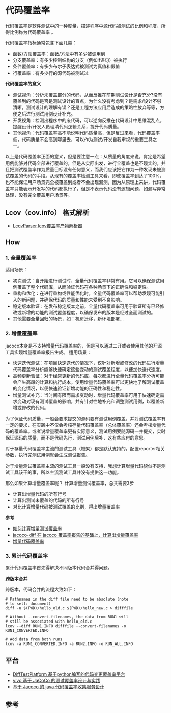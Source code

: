 # 代码覆盖率

代码覆盖率是软件测试中的一种度量，描述程序中源代码被测试的比例和程度，所得比例称为代码覆盖率 。

代码覆盖率指标通常包含下面几类：

- 函数/方法覆盖率：函数/方法中有多少被调用到
- 分支覆盖率：有多少控制结构的分支（例如if语句）被执行
- 条件覆盖率：有多少布尔子表达式被测试为真值和假值
- 行覆盖率：有多少行的源代码被测试过


**代码覆盖率的意义**

- 测试视角：分析未覆盖部分的代码，从而反推在前期测试设计是否充分?没有覆盖到的代码是否是测试设计的盲点，为什么没有考虑到？是需求/设计不够清晰，测试设计的理解有误？还是工程方法应用后造成的策略性放弃等等，方便之后进行测试用例设计补充。
- 开发视角：检测出程序中的废代码，可以逆向反推在代码设计中思维混乱点，提醒设计/开发人员理清代码逻辑关系，提升代码质量。
- 其他视角：代码覆盖率高不能说明代码质量高，但是反过来看，代码覆盖率低，代码质量不会高到哪里去，可以作为测试/开发自我审视的重要工具之一。

以上是代码覆盖率正面的意义，但是要注意一点：从质量的角度来说，肯定是希望用例能够对代码全部进行覆盖的，但是从实际出发，进行全覆盖也是不现实的，并且把测试覆盖率作为质量目标没有任何意义，而我们应该把它作为一种发现未被测试覆盖的代码的手段。从现有的覆盖率检测工具来看，即使覆盖率到达了100%，也不能保证用户场景完全被覆盖到或者不会出现漏测，因为从原理上来讲，代码覆盖率只能表示开发写的代码都执行了，但是不表示代码没有逻辑问题，如漏写异常处理，没有完全覆盖用户场景等。

## Lcov（cov.info） 格式解析

- [LcovParser lcov覆盖率产物解析器](https://github.com/gbfansheng/LcovParser)

## How
### 1. 全量覆盖率

适用场景：

- 初次测试：当开始进行测试时，全量代码覆盖率非常有用。它可以确保测试用例覆盖了整个代码库，从而验证代码在各种场景下的正确性和稳定性。
- 重构和优化：在进行重构或性能优化时，全量代码覆盖率可以帮助发现可能引入的新问题，并确保代码的质量和性能未受到不良影响。
- 稳定版本验证：在发布稳定版本之前，全量代码覆盖率可用于验证所有已经修改或新增的功能的测试覆盖程度，以确保发布的版本是经过全面测试的。
- 其他需要全量回归的场景，如：机房迁移，新环境部署...
  
### 2. 增量覆盖率

jacoco本身是不支持增量代码覆盖率的，但是可以通过二开或者使用其他的开源工具实现增量覆盖率报告生成。 适用场景：

- 快速迭代测试：在项目快速迭代的情况下，仅针对新增或修改的代码进行增量代码覆盖率分析能够快速确定这些变动的测试覆盖程度，以便加快迭代速度。
- 高频更新验证：对于经常更新的代码库，每次都进行全量代码覆盖率分析可能会产生高昂的计算和执行成本。使用增量代码覆盖率可以更快地了解测试覆盖的变化情况，以便快速验证新增功能的正确性和稳定性。
- 增量测试补充：当时间有限而需求变动时，增量代码覆盖率可用于快速确定需求变动对现有测试覆盖的影响，并有针对性地补充和调整测试用例，以覆盖新增或修改的代码。

为了保证代码质量，一般会要求提交的源码要有测试用例覆盖，并对测试覆盖率有一定的要求，在实践中不仅会考核存量代码覆盖率（总体覆盖率）还会考核增量代码的覆盖率。或者说增量覆盖率更有实际意义，测试用例要随源码一并提交，实时保证源码的质量，而不是代码先行，测试用例后补，这有些应付的意思。

对于存量代码覆盖率主流的测试工具（框架）都是默认支持的，配置reporter相关参数，执行完测试用例就会生成测试报告。

对于增量测试覆盖率主流的测试工具一般没有支持，我想计算增量代码貌似不是测试工具该干的事，所以主流测试工具并没有提供这一功能。

那么如果计算增量覆盖率呢？
计算增量测试覆盖率，总共需要3步

- 计算出增量代码的所有行号
- 计算出测试未覆盖的代码的所有行号
- 对比计算增量代码被测试覆盖的比例，得出增量覆盖率

**参考**

- [如何计算增量测试覆盖率](https://juejin.cn/post/6850418111573655565)
- [jacoco-diff 在 jacoco 覆盖率报告的基础上，计算出增量覆盖率](https://github.com/raoweijian/jacoco-diff)
- [增量代码覆盖率](https://github.com/erduoniba/hdcoverage/blob/master/Coverage_Gather.md)

### 3. 累计代码覆盖率 

累计代码覆盖率首先得解决不同版本代码合并得问题。

**跨版本合并**

跨版本，代码合并的流程大致如下：

```
# Pathnames in the diff file need to be absolute (note
# to self: document)
diff -u $(PWD)/hello_old.c $(PWD)/hello_new.c > difffile

# Without --convert-filenames, the data from RUN1 will
# still be associated with hello_old.c
lcov --diff RUN1.INFO difffile --convert-filenames -o RUN1_CONVERTED.INFO

# Add data from both runs
lcov -a RUN1_CONVERTED.INFO -a RUN2.INFO -o RUN_ALL.INFO
```


## 平台

- [DiffTestPlatform 基于python编写的代码变更覆盖率平台](https://github.com/hzlifeng1/DiffTestPlatform)
- [vivo 基于 JaCoCo 的测试覆盖率设计与实践](https://www.cnblogs.com/vivotech/p/16627491.html)
- [基于 Jacoco 的 java 代码覆盖率收集服务设计](https://geeknote.net/wick/posts/2577)
  
## 参考

